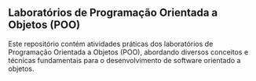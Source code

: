 ## Laboratórios de Programação Orientada a Objetos (POO)

Este repositório contém atividades práticas dos laboratórios de Programação Orientada a Objetos (POO), abordando diversos conceitos e técnicas fundamentais para o desenvolvimento de software orientado a objetos.
